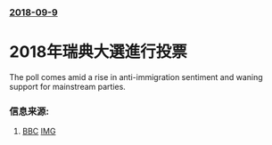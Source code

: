 ### [2018-09-9](/news/2018/09/9/index.md)

##### 
# 2018年瑞典大選進行投票 

The poll comes amid a rise in anti-immigration sentiment and waning support for mainstream parties.


### 信息来源:

1. [BBC](https://www.bbc.co.uk/news/world-europe-45461686) [IMG](https://ichef.bbci.co.uk/images/ic/1024x576/p06kqhw7.jpg)
